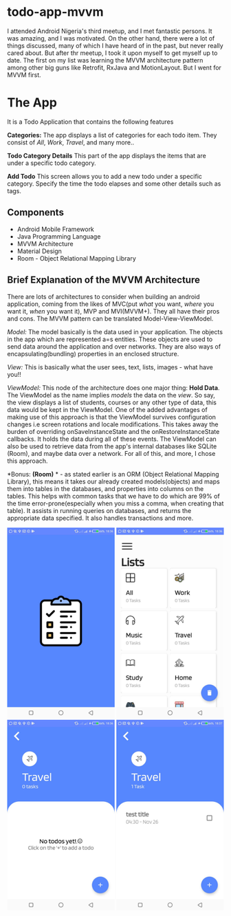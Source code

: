 # todo-app-mvvm
I attended Android Nigeria's third meetup, and I met fantastic persons. It was amazing, and I was motivated. On the other hand, there were a lot of things discussed, many of which I have heard of in the past, but never really cared about. But after thr meetup, I took it upon myself to get myself up to date. The first on my list was learning the MVVM architecture pattern among other big guns like Retrofit, RxJava and MotionLayout. But I went for MVVM first.

# The App #
It is a Todo Application that contains the following features

**Categories:**
The app displays a list of categories for each todo item. They consist of *All*, *Work*, *Travel*, and many more..

**Todo Category Details**
This part of the app displays the items that are under a specific todo category.

**Add Todo**
This screen allows you to add a new todo under a specific category. Specify the time the todo elapses and some other details such as tags.

## Components ##
* Android Mobile Framework
* Java Programming Language
* MVVM Architecture
* Material Design
* Room - Object Relational Mapping Library

## Brief Explanation of the MVVM Architecture ##
There are lots of architectures to consider when building an android application, coming from the likes of MVC(put *what* you want, *where* you want it, *when* you want it), MVP and MVI(MVVM+). They all have their pros and cons. The MVVM pattern can be translated Model-View-ViewModel. 

*Model:* The model basically is the data used in your application. The objects in the app which are represented a=s entities. These objects are used to send data around the application and over networks. They are also ways of encapsulating(bundling) properties in an enclosed structure.
 
*View:* This is basically what the user sees, text, lists, images - what have you!!
 
*ViewModel:* This node of the architecture does one major thing: **Hold Data**. The ViewModel as the name implies *models* the data on the *view*. So say, the view displays a list of students, courses or any other type of data, this data would be kept in the ViewModel. One of the added advantages of making use of this approach is that the ViewModel survives configuration changes i.e screen rotations and locale modifications. This takes away the burden of overriding onSaveInstanceState and the onRestoreInstanceState callbacks. It holds the data during all of these events. The ViewModel can also be used to retrieve data from the app's internal databases like SQLite (Room), and maybe data over a network. For all of this, and more, I chose this approach.
 
 *Bonus: **(Room)** * - as stated earlier is an ORM (Object Relational Mapping Library), this means it takes our already created models(objects) and maps them into tables in the databases, and properties into columns on the tables. This helps with common tasks that we have to do which are 99% of the time error-prone(especially when you miss a comma, when creating that table). It assists in running queries on databases, and returns the appropriate data specified. It also handles transactions and more.
 
 <img src="screenshots/todo-splash.jpg" width="250"> <img src="screenshots/todo-list-home.jpg" width="250"> <img src="screenshots/todo-cat-disp.jpg" width="250"> <img src="screenshots/todo-cat-disp-one.jpg" width="250">
